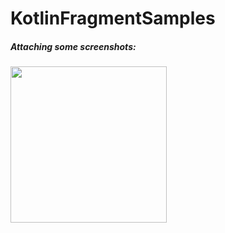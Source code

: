 # KotlinFragmentSamples
##### <b> Attaching some screenshots: </b> 

<img src = "screenshots/image.png" width = "250" /> 
